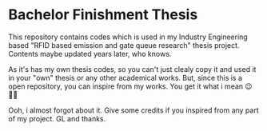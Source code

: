 # Bachelor Finishment Thesis
This repository contains codes which is used in my Industry Engineering based "RFID based emission and gate queue research" thesis project. Contents maybe updated years later, who knows.

As it's has my own thesis codes, so you can't just clealy copy it and used it in your "own" thesis or any other academical works. But, since this is a open repository, you can inspire from my works. You get it what i mean 😉🤞🏻

Ooh, i almost forgot about it. Give some credits if you inspired from any part of my project. GL and thanks.
